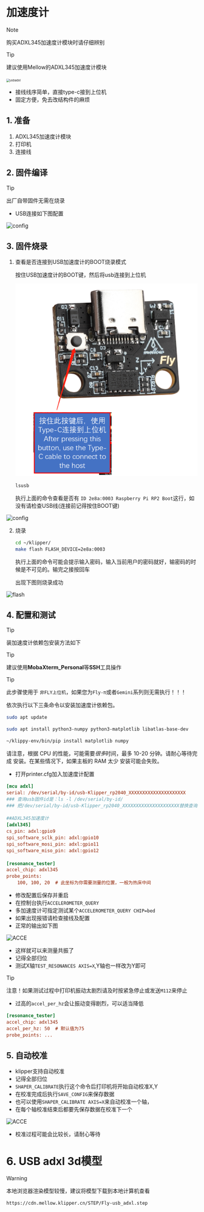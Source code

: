 # 加速度计

> [!NOTE]
> 购买ADXL345加速度计模块时请仔细辨别

> [!TIP]
> 建议使用Mellow的ADXL345加速度计模块

<img src="../images/adv/accele/usbadxl.png" alt="usbadxl" style="zoom:55%;" />




* 接线线序简单，直接type-c接到上位机
* 固定方便，免去改结构件的麻烦

## 1. 准备

1. ADXL345加速度计模块
2. 打印机
3. 连接线

## 2. 固件编译

> [!TIP]
> 出厂自带固件无需在烧录

* USB连接如下图配置

![config](../images/adv/accele/config-usb.png)

## 3. 固件烧录

1. 查看是否连接到USB加速度计的BOOT烧录模式

   按住USB加速度计的BOOT键，然后将usb连接到上位机

   ![boot](../images/adv/accele/usbadxl-boot.png)

   ```bash
   lsusb
   ```

   执行上面的命令查看是否有 ``ID 2e8a:0003 Raspberry Pi RP2 Boot``这行，如没有请检查USB线(连接前记得按住BOOT键)

![config](../images/boards/fly_sb2040/lsusb.png ":no-zooom")

2. 烧录

   ```bash
   cd ~/klipper/
   make flash FLASH_DEVICE=2e8a:0003
   ```

   执行上面的命令可能会提示输入密码，输入当前用户的密码就好，输密码的时候是不可见的。输完之接按回车

   出现下图则烧录成功

![flash](../images/boards/fly_sb2040/flash.png ":no-zooom")





## 4. 配置和测试

> [!TIP]
> 装加速度计依赖包安装方法如下

> [!TIP]
> 建议使用**MobaXterm_Personal**等**SSH**工具操作

> [!TIP]
> 此步骤使用于 `非FLY上位机`，如果您为`Fly-π`或者`Gemini`系列则无需执行！！！

依次执行以下三条命令以安装加速度计依赖包。

```bash
sudo apt update
```

```bash
sudo apt install python3-numpy python3-matplotlib libatlas-base-dev
```

```bash
~/klippy-env/bin/pip install matplotlib numpy
```

请注意，根据 CPU 的性能，可能需要*很多*时间，最多 10-20 分钟。请耐心等待完成 安装。在某些情况下，如果主板的 RAM 太少 安装可能会失败。
* 打开printer.cfg加入加速度计配置

```ini
[mcu adxl]
serial: /dev/serial/by-id/usb-Klipper_rp2040_XXXXXXXXXXXXXXXXXXXXX
### 查询usb固件id是：ls -l /dev/serial/by-id/
### 把/dev/serial/by-id/usb-Klipper_rp2040_XXXXXXXXXXXXXXXXXXXXX替换查询到的id

##ADXL345加速度计
[adxl345]
cs_pin: adxl:gpio9
spi_software_sclk_pin: adxl:gpio10
spi_software_mosi_pin: adxl:gpio11
spi_software_miso_pin: adxl:gpio12

[resonance_tester]
accel_chip: adxl345
probe_points:
    100, 100, 20  # 此坐标为你需要测量的位置，一般为热床中间

```

* 修改配置后保存并重启
* 在控制台执行`ACCELEROMETER_QUERY`
* 多加速度计可指定测试某个`ACCELEROMETER_QUERY CHIP=bed`
* 如果出现报错请检查接线及配置
* 正常的输出如下图

![ACCE](../images/adv/accele/acc4.png ":no-zooom")

* 这样就可以来测量共振了
* 记得全部归位
* 测试X轴`TEST_RESONANCES AXIS=X`,Y轴也一样改为Y即可

> [!TIP]
> 注意！如果测试过程中打印机振动太剧烈请及时按紧急停止或发送`M112`来停止

* 过高的`accel_per_hz`会让振动变得剧烈，可以适当降低

```ini
[resonance_tester]
accel_chip: adxl345
accel_per_hz: 50  # 默认值为75
probe_points: ...
```

## 5. 自动校准

* klipper支持自动校准
* 记得全部归位
* `SHAPER_CALIBRATE`执行这个命令后打印机将开始自动校准X,Y
* 在校准完成后执行`SAVE_CONFIG`来保存数据
* 也可以使用`SHAPER_CALIBRATE AXIS=X`来自动校准一个轴，
* 在每个轴校准结束后都要先保存数据在校准下一个

![ACCE](../images/adv/accele/acc5.png ":no-zooom")

* 校准过程可能会比较长，请耐心等待

# 6. USB adxl 3d模型

>[!WARNING]
>
>本地浏览器渲染模型较慢，建议将模型下载到本地计算机查看

```3dmodel
https://cdn.mellow.klipper.cn/STEP/Fly-usb_adxl.step
```

